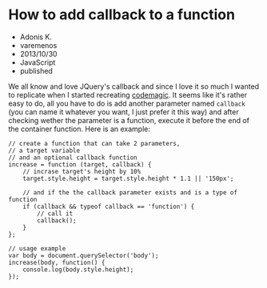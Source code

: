 # How to add callback to a function
- Adonis K.
- varemenos
- 2013/10/30
- JavaScript
- published

We all know and love JQuery's callback and since I love it so much I wanted to replicate when I started recreating [codemagic](https://github.com/varemenos/codemagic). It seems like it's rather easy to do, all you have to do is add another parameter named `callback` (you can name it whatever you want, I just prefer it this way) and after checking wether the parameter is a function, execute it before the end of the container function.
Here is an example:

<pre class="line-numbers"><code class="language-javascript">// create a function that can take 2 parameters,
// a target variable
// and an optional callback function
increase = function (target, callback) {
	// incrase target's height by 10%
	target.style.height = target.style.height * 1.1 || '150px';

	// and if the the callback parameter exists and is a type of function
	if (callback && typeof callback == 'function') {
		// call it
		callback();
	}
};

// usage example
var body = document.querySelector('body');
increase(body, function() {
	console.log(body.style.height);
});</code></pre>
